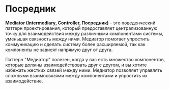 # Посредник
**Mediator (Intermediary, Controller, Посредник)** - это поведенческий паттерн проектирования, 
который предоставляет централизованную точку для взаимодействия между различными компонентами системы, 
уменьшая связность между ними. Медиатор помогает упростить коммуникацию и сделать систему 
более расширяемой, так как компоненты не зависят напрямую друг от друга.

Паттерн "Медиатор" полезен, когда у вас есть множество компонентов, которые должны взаимодействовать друг с
другом, и вы хотите избежать жестких связей между ними. Медиатор позволяет управлять сложными
взаимосвязями между компонентами и упростить их взаимодействие.